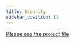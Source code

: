 ```yaml
---
title: Security
sidebar_position: 11
---
```


[Please see the project file](https://github.com/espanso/espanso/security)